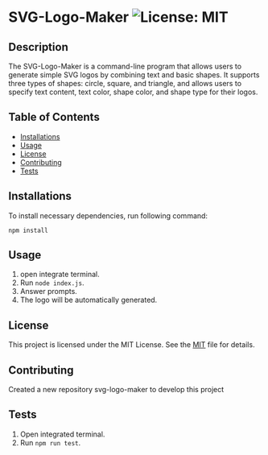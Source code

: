 # SVG-Logo-Maker ![License: MIT](https://img.shields.io/badge/License-MIT-yellow.svg)

## Description

The SVG-Logo-Maker is a command-line program that allows users to generate simple SVG logos by combining text and basic shapes.
It supports three types of shapes: circle, square, and triangle, and allows users to specify text content, text color, shape color, and shape type for their logos.

## Table of Contents

- [Installations](#installations)
- [Usage](#usage)
- [License](#license)
- [Contributing](#contributing)
- [Tests](#tests)

## Installations
To install necessary dependencies, run following command:

```npm install```

## Usage

 1. open integrate terminal.
 2. Run ```node index.js```.
 3. Answer prompts.
 4. The logo will be automatically generated.

## License

This project is licensed under the MIT License. See the [MIT](https://github.com/charleswt/SVG-Logo-Maker/blob/main/LICENSE) file for details.

## Contributing

Created a new repository svg-logo-maker to develop this project

## Tests

 1. Open integrated terminal.
 2. Run ```npm run test```.